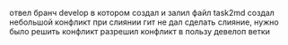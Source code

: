 отвел бранч develop в котором создал и залил файл task2md 
создал небольшой конфликт 
при слиянии гит не дал сделать слияние, нужно было решить конфликт
разрешил конфликт в пользу девелоп ветки
